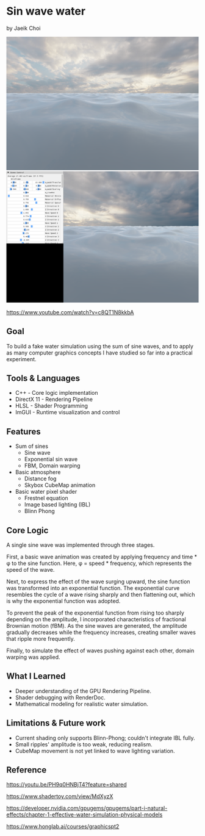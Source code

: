 # Sin wave water

by Jaeik Choi

<img src="./example1.png">

<img src="./example2.png">

https://www.youtube.com/watch?v=c8QT1N8kkbA

## Goal
To build a fake water simulation using the sum of sine waves, and to apply as many computer graphics concepts I have studied so far into a practical experiment.

## Tools & Languages
- C++ - Core logic implementation
- DirectX 11 - Rendering Pipeline
- HLSL - Shader Programming
- ImGUI - Runtime visualization and control

## Features

- Sum of sines 
    - Sine wave
    - Exponential sin wave
    - FBM, Domain warping
- Basic atmosphere
    - Distance fog
    - Skybox CubeMap animation
- Basic water pixel shader
    - Frestnel equation
    - Image based lighting (IBL)
    - Blinn Phong

## Core Logic
A single sine wave was implemented through three stages.

First, a basic wave animation was created by applying frequency and time * φ to the sine function. Here, φ = speed * frequency, which represents the speed of the wave.

Next, to express the effect of the wave surging upward, the sine function was transformed into an exponential function. The exponential curve resembles the cycle of a wave rising sharply and then flattening out, which is why the exponential function was adopted.

To prevent the peak of the exponential function from rising too sharply depending on the amplitude, I incorporated characteristics of fractional Brownian motion (fBM). As the sine waves are generated, the amplitude gradually decreases while the frequency increases, creating smaller waves that ripple more frequently.

Finally, to simulate the effect of waves pushing against each other, domain warping was applied.

## What I Learned
- Deeper understanding of the GPU Rendering Pipeline.
- Shader debugging with RenderDoc.
- Mathematical modeling for realistic water simulation.

## Limitations & Future work
- Current shading only supports Blinn-Phong; couldn't integrate IBL fully.
- Small ripples' amplitude is too weak, reducing realism.
- CubeMap movement is not yet linked to wave lighting variation.

## Reference
https://youtu.be/PH9q0HNBjT4?feature=shared

https://www.shadertoy.com/view/MdXyzX

https://developer.nvidia.com/gpugems/gpugems/part-i-natural-effects/chapter-1-effective-water-simulation-physical-models

https://www.honglab.ai/courses/graphicspt2
